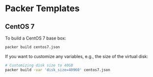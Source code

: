 # Packer Templates

## CentOS 7

To build a CentOS 7 base box:

```sh
packer build centos7.json
```

If you want to customize any variables, e.g., the size of the virtual disk:

```sh
# Customizing disk size to 40GB
packer build -var 'disk_size=40960' centos7.json
```
